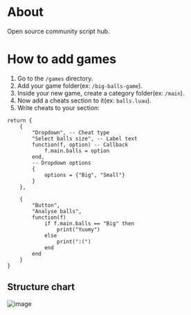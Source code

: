 # About
Open source community script hub.

# How to add games
1. Go to the `/games` directory.
1. Add your game folder(ex: `/big-balls-game`).
2. Inside your new game, create a category folder(ex: `/main`).
3. Now add a cheats section to it(ex: `balls.luau`).
4. Write cheats to your section:
```luau
return {
    {
        "Dropdown", -- Cheat type
        "Select balls size", -- Label text
        function(f, option) -- Callback
            f.main.balls = option
        end,
        -- Dropdown options
        {
            options = {"Big", "Small"}
        }
    },
    
    {
        "Button",
        "Analyse balls",
        function(f)
            if f.main.balls == "Big" then
                print("Yuumy")
            else
                print(":(")
            end
        end
    }
}
```

## Structure chart
![image](https://github.com/user-attachments/assets/195262a6-d800-4ff8-9ca5-006f6b04b195)

